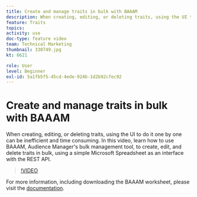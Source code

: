 ```yaml
---
title: Create and manage traits in bulk with BAAAM
description: When creating, editing, or deleting traits, using the UI to do it one by one can be inefficient and time consuming. In this video, learn how to use BAAAM, Audience Manager's bulk management tool, to create, edit, and delete traits in bulk, using a simple Microsoft Spreadsheet as an interface with the REST API.
feature: Traits
topics: 
activity: use
doc-type: feature video
team: Technical Marketing
thumbnail: 330749.jpg
kt: 6621

role: User
level: Beginner
exl-id: 5a1fb5f5-45cd-4ede-924b-1d2b92cfec92
---
```

# Create and manage traits in bulk with BAAAM

When creating, editing, or deleting traits, using the UI to do it one by one can be inefficient and time consuming. In this video, learn how to use BAAAM, Audience Manager's bulk management tool, to create, edit, and delete traits in bulk, using a simple Microsoft Spreadsheet as an interface with the REST API.

>[!VIDEO](https://video.tv.adobe.com/v/330749/?quality=12&learn=on)

For more information, including downloading the BAAAM worksheet, please visit the [documentation](https://experienceleague.adobe.com/docs/audience-manager/user-guide/reference/bulk-management-tools/bulk-management-intro.html?lang=en#reference).
